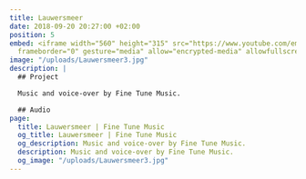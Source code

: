 ```yaml
---
title: Lauwersmeer
date: 2018-09-20 20:27:00 +02:00
position: 5
embed: <iframe width="560" height="315" src="https://www.youtube.com/embed/uaxbj3yd0Vw?rel=0&amp;showinfo=0"
  frameborder="0" gesture="media" allow="encrypted-media" allowfullscreen></iframe>
image: "/uploads/Lauwersmeer3.jpg"
description: |
  ## Project

  Music and voice-over by Fine Tune Music.

  ## Audio
page:
  title: Lauwersmeer | Fine Tune Music
  og_title: Lauwersmeer | Fine Tune Music
  og_description: Music and voice-over by Fine Tune Music.
  description: Music and voice-over by Fine Tune Music.
  og_image: "/uploads/Lauwersmeer3.jpg"
---
```


